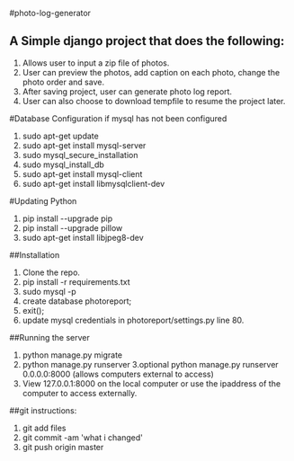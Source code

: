 #photo-log-generator
## A Simple django project that does the following:
1. Allows user to input a zip file of photos.
2. User can preview the photos, add caption on each photo, change the photo order and save.
3. After saving project, user can generate photo log report.
4. User can also choose to download tempfile to resume the project later.

#Database Configuration if mysql has not been configured
1. sudo apt-get update
2. sudo apt-get install mysql-server
3. sudo mysql_secure_installation
4. sudo mysql_install_db
5. sudo apt-get install mysql-client
6. sudo apt-get install libmysqlclient-dev

#Updating Python 
1. pip install --upgrade pip 
2. pip install --upgrade pillow 
3. sudo apt-get install libjpeg8-dev


##Installation
1. Clone the repo.
2. pip install -r requirements.txt
3. sudo mysql -p
4. create database photoreport;
5. exit();
6. update mysql credentials in photoreport/settings.py line 80.

##Running the server
1. python manage.py migrate
3. python manage.py runserver 
3.optional   python manage.py runserver 0.0.0.0:8000      (allows computers external to access) 
4. View 127.0.0.1:8000 on the local computer or use the ipaddress of the computer to access externally.

##git instructions:
1. git add files 
2. git commit -am 'what i changed'
3. git push origin master
